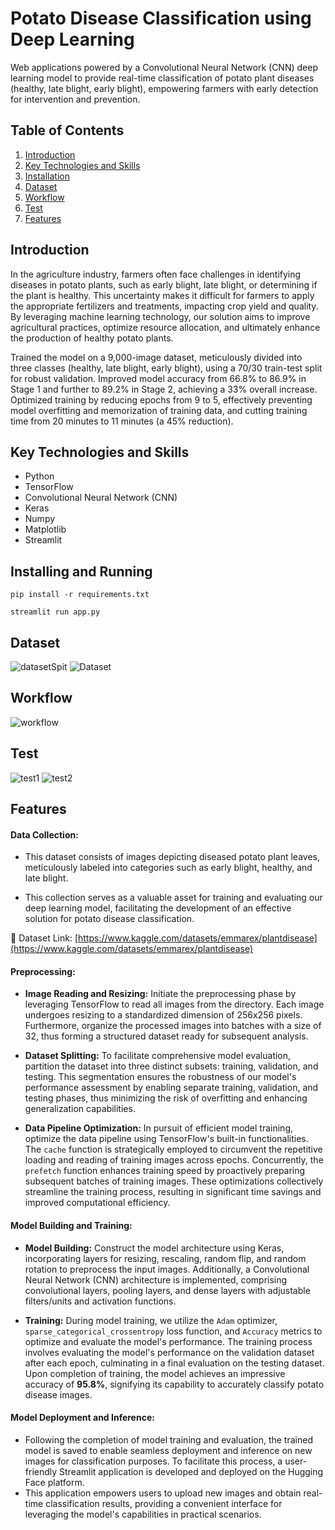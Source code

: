 # Potato Disease Classification using Deep Learning

Web applications powered by a Convolutional Neural Network (CNN) deep learning model to provide real-time classification of potato plant diseases (healthy, late blight, early blight), empowering farmers with early detection for intervention and prevention.

## Table of Contents

1. [Introduction](introduction)
2. [Key Technologies and Skills](Skills)
3. [Installation](Installation)
4. [Dataset](Dataset)
5. [Workflow](Workflow)
6. [Test](Test)
7. [Features](Features)

## Introduction

In the agriculture industry, farmers often face challenges in identifying diseases in potato plants, such as early blight, late blight, or determining if the plant is healthy. This uncertainty makes it difficult for farmers to apply the appropriate fertilizers and treatments, impacting crop yield and quality. By leveraging machine learning technology, our solution aims to improve agricultural practices, optimize resource allocation, and ultimately enhance the production of healthy potato plants.

Trained the model on a 9,000-image dataset, meticulously divided into three classes (healthy, late blight, early blight), using a 70/30 train-test split for robust validation.
Improved model accuracy from 66.8% to 86.9% in Stage 1 and further to 89.2% in Stage 2, achieving a 33% overall increase.
Optimized training by reducing epochs from 9 to 5, effectively preventing model overfitting and memorization of training data, and cutting training time from 20 minutes to 11 minutes (a 45% reduction).


## Key Technologies and Skills
- Python
- TensorFlow
- Convolutional Neural Network (CNN)
- Keras
- Numpy
- Matplotlib
- Streamlit


## Installing and Running

```
pip install -r requirements.txt
```
```
streamlit run app.py
```

## Dataset
![datasetSpit](./screenshots/image.png) 
![Dataset](./screenshots/dataset.png)

## Workflow
![workflow](./screenshots/workflow.png) 

## Test
![test1](./screenshots/test1.png)
![test2](./screenshots/test2.png)

## Features

#### Data Collection:
   - This dataset consists of images depicting diseased potato plant leaves, meticulously labeled into categories such as early blight, healthy, and late blight.

   - This collection serves as a valuable asset for training and evaluating our deep learning model, facilitating the development of an effective solution for potato disease classification.

📙 Dataset Link: [https://www.kaggle.com/datasets/emmarex/plantdisease](https://www.kaggle.com/datasets/emmarex/plantdisease)


#### Preprocessing:

   - **Image Reading and Resizing:** Initiate the preprocessing phase by leveraging TensorFlow to read all images from the directory. Each image undergoes resizing to a standardized dimension of 256x256 pixels. Furthermore, organize the processed images into batches with a size of 32, thus forming a structured dataset ready for subsequent analysis.

   - **Dataset Splitting:** To facilitate comprehensive model evaluation, partition the dataset into three distinct subsets: training, validation, and testing. This segmentation ensures the robustness of our model's performance assessment by enabling separate training, validation, and testing phases, thus minimizing the risk of overfitting and enhancing generalization capabilities.

   - **Data Pipeline Optimization:** In pursuit of efficient model training, optimize the data pipeline using TensorFlow's built-in functionalities. The `cache` function is strategically employed to circumvent the repetitive loading and reading of training images across epochs. Concurrently, the `prefetch` function enhances training speed by proactively preparing subsequent batches of training images. These optimizations collectively streamline the training process, resulting in significant time savings and improved computational efficiency.


#### Model Building and Training:

   - **Model Building:** Construct the model architecture using Keras, incorporating layers for resizing, rescaling, random flip, and random rotation to preprocess the input images. Additionally, a Convolutional Neural Network (CNN) architecture is implemented, comprising convolutional layers, pooling layers, and dense layers with adjustable filters/units and activation functions.

   - **Training:** During model training, we utilize the `Adam` optimizer, `sparse_categorical_crossentropy` loss function, and `Accuracy` metrics to optimize and evaluate the model's performance. The training process involves evaluating the model's performance on the validation dataset after each epoch, culminating in a final evaluation on the testing dataset. Upon completion of training, the model achieves an impressive accuracy of **95.8%**, signifying its capability to accurately classify potato disease images.


#### Model Deployment and Inference:
   - Following the completion of model training and evaluation, the trained model is saved to enable seamless deployment and inference on new images for classification purposes. To facilitate this process, a user-friendly Streamlit application is developed and deployed on the Hugging Face platform. 
   - This application empowers users to upload new images and obtain real-time classification results, providing a convenient interface for leveraging the model's capabilities in practical scenarios.

